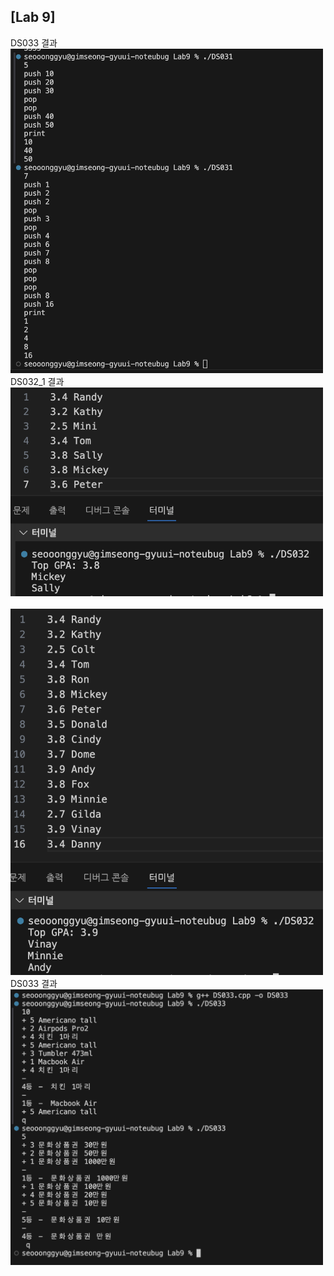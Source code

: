 ## [Lab 9]

DS033 결과<br> <img src='https://github.com/seon8rx/22100110_KSG_DS/blob/main/Lab9/result/DS031.png' width = "500"><br>
DS032_1 결과<br> <img src='https://github.com/seon8rx/22100110_KSG_DS/blob/main/Lab9/result/DS032_1.png' width = "500"><br>
<br> <img src='https://github.com/seon8rx/22100110_KSG_DS/blob/main/Lab9/result/DS032_2.png' width = "500"><br>
DS033 결과<br> <img src='https://github.com/seon8rx/22100110_KSG_DS/blob/main/Lab9/result/DS033.png' width = "500"><br>
